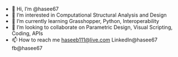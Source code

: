 - 👋 Hi, I’m @hasee67
- 👀 I’m interested in Computational Structural Analysis and Design 
- 🌱 I’m currently learning Grasshopper, Python, Interoperability
- 💞️ I’m looking to collaborate on Parametric Design, Visual Scripting, Coding, APIs
- 📫 How to reach me haseeb111@live.com LinkedIn@hasee67 fb@hasee67

<!---
hasee67/hasee67 is a ✨ special ✨ repository because its `README.md` (this file) appears on your GitHub profile.
You can click the Preview link to take a look at your changes.
--->
